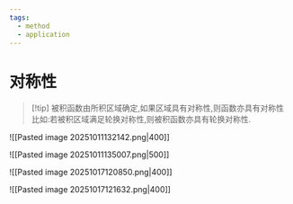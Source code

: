 ```yaml
---
tags:
  - method
  - application
---
```



# 对称性
>[!tip] 被积函数由所积区域确定,如果区域具有对称性,则函数亦具有对称性
>比如:若被积区域满足轮换对称性,则被积函数亦具有轮换对称性.

![[Pasted image 20251011132142.png|400]]

![[Pasted image 20251011135007.png|500]]




![[Pasted image 20251017120850.png|400]]

![[Pasted image 20251017121632.png|400]]






